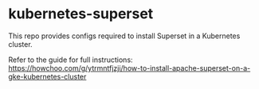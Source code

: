 # kubernetes-superset

This repo provides configs required to install Superset in a Kubernetes
cluster.

Refer to the guide for full instructions:
https://howchoo.com/g/ytrmntfjzji/how-to-install-apache-superset-on-a-gke-kubernetes-cluster
